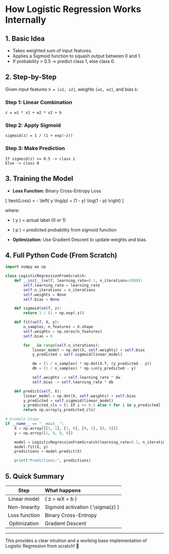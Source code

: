 
# How Logistic Regression Works Internally

## 1. Basic Idea

- Takes weighted sum of input features.
- Applies a Sigmoid function to squash output between 0 and 1.
- If probability > 0.5 -> predict class 1, else class 0.

## 2. Step-by-Step

Given input features `X = [x1, x2]`, weights `[w1, w2]`, and bias `b`:

### Step 1: Linear Combination
```
z = w1 * x1 + w2 * x2 + b
```

### Step 2: Apply Sigmoid
```
sigmoid(z) = 1 / (1 + exp(-z))
```

### Step 3: Make Prediction
```
If sigmoid(z) >= 0.5 -> class 1
Else -> class 0
```

## 3. Training the Model

- **Loss Function:** Binary Cross-Entropy Loss

\[
\text{Loss} = - \left( y \log(p) + (1 - y) \log(1 - p) \right)
\]

where:
- \( y \) = actual label (0 or 1)
- \( p \) = predicted probability from sigmoid function

- **Optimization:** Use Gradient Descent to update weights and bias.

## 4. Full Python Code (From Scratch)

```python
import numpy as np

class LogisticRegressionFromScratch:
    def __init__(self, learning_rate=0.1, n_iterations=1000):
        self.learning_rate = learning_rate
        self.n_iterations = n_iterations
        self.weights = None
        self.bias = None

    def sigmoid(self, z):
        return 1 / (1 + np.exp(-z))

    def fit(self, X, y):
        n_samples, n_features = X.shape
        self.weights = np.zeros(n_features)
        self.bias = 0

        for _ in range(self.n_iterations):
            linear_model = np.dot(X, self.weights) + self.bias
            y_predicted = self.sigmoid(linear_model)

            dw = (1 / n_samples) * np.dot(X.T, (y_predicted - y))
            db = (1 / n_samples) * np.sum(y_predicted - y)

            self.weights -= self.learning_rate * dw
            self.bias -= self.learning_rate * db

    def predict(self, X):
        linear_model = np.dot(X, self.weights) + self.bias
        y_predicted = self.sigmoid(linear_model)
        y_predicted_cls = [1 if i >= 0.5 else 0 for i in y_predicted]
        return np.array(y_predicted_cls)

# Example Usage
if __name__ == "__main__":
    X = np.array([[1, 1], [1, 0], [0, 1], [0, 0]])
    y = np.array([1, 0, 0, 0])

    model = LogisticRegressionFromScratch(learning_rate=0.1, n_iterations=1000)
    model.fit(X, y)
    predictions = model.predict(X)

    print("Predictions:", predictions)
```

## 5. Quick Summary

| Step | What happens |
|:----:|:-------------|
| Linear model | \( z = wX + b \) |
| Non-linearity | Sigmoid activation \( \sigma(z) \) |
| Loss function | Binary Cross-Entropy |
| Optimization | Gradient Descent |

---

This provides a clear intuition and a working base implementation of Logistic Regression from scratch! 🚀
